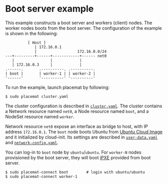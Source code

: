 # Boot server example

This example constructs a boot server and workers (client) nodes.  The worker
nodes boots from the boot server.  The configuration of the example is shown in
the following:

```
          [ Host ]
             | 172.16.0.1
             |                  172.16.0.0/24
---+---------+------+------------+------ net0
   |                |            |
   | 172.16.0.3     |            |
.------.       .----------. .----------.
| boot |       | worker-1 | | worker-2 |
'------'       '----------' '----------'
```

To run the example, launch placemat by following:

```console
$ sudo placemat cluster.yaml
```

The cluster configuration is described in [`cluster.yaml`](cluster.yaml).
The cluster contains a Network resource named `net0`, a Node resource named
`boot`, and a NodeSet resource named `worker`.

Network resource `net0` expose an interface as bridge to host, with IP address
`172.16.0.1`.  The `boot` node boots Ubuntu from [Ubuntu Cloud Image][] and it
initialized by cloud-init.  Its settings are described in
[`user-data.yaml`](user-data.yaml) and
[`network-config.yaml`](network-config.yaml).

You can log-in to `boot` node by `ubuntu`/`ubuntu`.  For `worker-N` nodes
provisioned by the boot server, they will boot [iPXE][] provided from boot
server.

```console
$ sudo placemat-connect boot        # login with ubuntu/ubuntu
$ sudo placemat-connect worker-1
```

[Ubuntu Cloud Image]: https://cloud-images.ubuntu.com/
[UEFI HTTP Boot]: https://github.com/tianocore/tianocore.github.io/wiki/HTTP-Boot
[iPXE]: http://ipxe.org/
